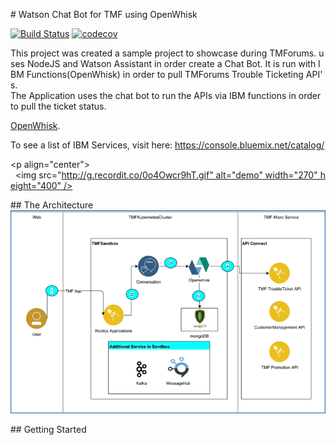 # Watson Chat Bot for TMF using OpenWhisk

[![Build Status](https://travis-ci.org/watson-developer-cloud/text-bot-openwhisk.svg?branch=master)](https://travis-ci.org/watson-developer-cloud/text-bot-openwhisk) [![codecov](https://codecov.io/gh/watson-developer-cloud/text-bot-openwhisk/branch/master/graph/badge.svg)](https://codecov.io/gh/watson-developer-cloud/text-bot-openwhisk)

This project was created a sample project to showcase during TMForums. uses NodeJS and Watson Assistant in order create a Chat Bot. It is run with IBM Functions(OpenWhisk) in order to pull TMForums Trouble Ticketing API's. 
The Application uses the chat bot to run the APIs via IBM functions in order to pull the ticket status. 

[OpenWhisk](https://console.bluemix.net/openwhisk/).

To see a list of IBM Services, visit here: https://console.bluemix.net/catalog/

<p align="center">
  <img src="http://g.recordit.co/0o4Owcr9hT.gif" alt="demo" width="270" height="400" />
</p>

## The Architecture
![**Architecture**](readme_images/Arch.png)

## Getting Started



